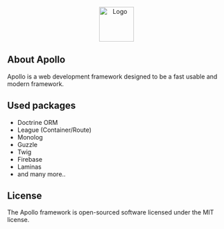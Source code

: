 <br />
<div align="center">
    <img src="https://metapp.hu/assets/images/github_logo.png" alt="Logo" height="80">
</div>

## About Apollo

Apollo is a web development framework designed to be a fast usable and modern framework.

## Used packages

- Doctrine ORM
- League (Container/Route)
- Monolog
- Guzzle
- Twig
- Firebase
- Laminas
- and many more..

## License
The Apollo framework is open-sourced software licensed under the MIT license.